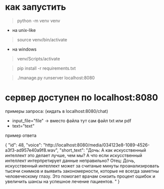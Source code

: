 # как запустить

> python -m venv venv
- на unix-like
> source venv/bin/activate
 - на windows
> venv/Scripts/activate

> pip install -r requirements.txt

> ./manage.py runserver localhost:8080

# сервер доступен по localhost:8080

примеры запроса: (кидать в localhost:8080/chat)
- input_file="file" -> вместо файла тут сам файл txt или pdf
- text="text"


пример ответа

{
    "id": 48,
    "voice": "http://localhost:8080/media/034123e8-1089-4526-a3f3-ad957e40a9f8.wav",
    "short_text": "Дочь: А как искусственный интеллект это делает лучше, чем мы? А что если искусственный интеллект интерпретирует данные неправильно? Отец: Дочь, искусственный интеллект может за считаные минуты проанализировать тысячи снимков и выявить закономерности, которые не всегда заметны человеческому глазу. Это помогает врачам снизить процент ошибок и увеличить шансы на успешное лечение пациентов.  "
}